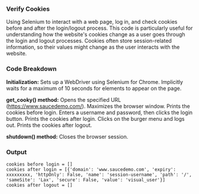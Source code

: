 ### Verify Cookies

Using Selenium to interact with a web page, log in, and check cookies before and after the login/logout process. This code is particularly useful for understanding how the website's cookies change as a user goes through the login and logout processes. Cookies often store session-related information, so their values might change as the user interacts with the website.
### Code Breakdown
**Initialization:**
Sets up a WebDriver using Selenium for Chrome.
Implicitly waits for a maximum of 10 seconds for elements to appear on the page.

**get_cooky() method:**
Opens the specified URL (https://www.saucedemo.com/).
Maximizes the browser window.
Prints the cookies before login.
Enters a username and password, then clicks the login button.
Prints the cookies after login.
Clicks on the burger menu and logs out.
Prints the cookies after logout.

**shutdown() method:**
Closes the browser session.

### Output
```
cookies before login = []
cookies after login = [{'domain': 'www.saucedemo.com', 'expiry': xxxxxxxxx, 'httpOnly': False, 'name': 'session-username', 'path': '/', 'sameSite': 'Lax', 'secure': False, 'value': 'visual_user'}]
cookies after logout = []
```
